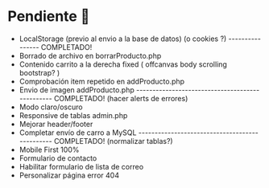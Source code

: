# Pendiente 🤔

- LocalStorage (previo al envio a la base de datos) (o cookies ?) ---------------- COMPLETADO!
- Borrado de archivo en borrarProducto.php
- Contenido carrito a la derecha fixed ( offcanvas body scrolling bootstrap? )
- Comprobación item repetido en addProducto.php
- Envio de imagen addProducto.php ------------------------------------------------ COMPLETADO! (hacer alerts de errores)
- Modo claro/oscuro
- Responsive de tablas admin.php
- Mejorar header/footer
- Completar envío de carro a MySQL ----------------------------------------------- COMPLETADO! (normalizar tablas?)
- Mobile First 100%
- Formulario de contacto
- Habilitar formulario de lista de correo
- Personalizar página error 404